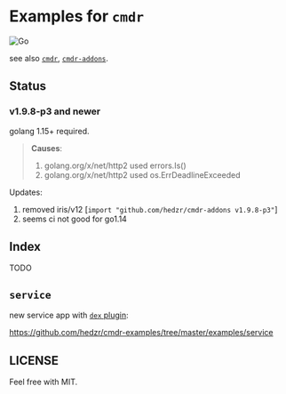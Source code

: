 # Examples for `cmdr`

![Go](https://github.com/hedzr/cmdr-examples/workflows/Go/badge.svg)


see also [`cmdr`](https://github.com/hedzr/cmdr), [`cmdr-addons`](https://github.com/hedzr/cmdr-addons).

## Status


### v1.9.8-p3 and newer

golang 1.15+ required.

> **Causes**:
> 1. golang.org/x/net/http2 used errors.Is()
> 2. golang.org/x/net/http2 used os.ErrDeadlineExceeded

Updates:
1. removed iris/v12 [`import "github.com/hedzr/cmdr-addons v1.9.8-p3"`]
2. seems ci not good for go1.14



## Index

TODO




## `service`

new service app with [`dex` plugin](https://github.com/hedzr/cmdr-addons/tree/master/pkg/dex):

<https://github.com/hedzr/cmdr-examples/tree/master/examples/service>




## LICENSE

Feel free with MIT.


